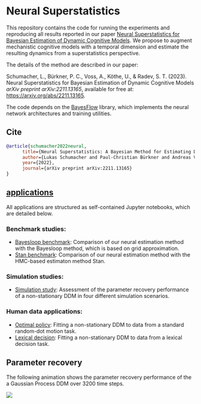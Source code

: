 # Neural Superstatistics

This repository contains the code for running the experiments and reproducing all results reported in our paper [Neural Superstatistics for Bayesian Estimation of Dynamic Cognitive Models](https://arxiv.org/abs/2211.13165). We propose to augment mechanistic cognitive models with a temporal dimension and estimate the resulting dynamics from a superstatistics perspective.

The details of the method are described in our paper:

Schumacher, L., Bürkner, P. C., Voss, A., Köthe, U., & Radev, S. T. (2023). 
Neural Superstatistics for Bayesian Estimation of Dynamic Cognitive Models
<em>arXiv preprint arXiv:2211.13165</em>, available for free at: https://arxiv.org/abs/2211.13165.

The code depends on the [BayesFlow](https://github.com/stefanradev93/BayesFlow) library, which implements the neural network architectures and training utilities.

## Cite

```bibtex
@article{schumacher2022neural,
      title={Neural Superstatistics: A Bayesian Method for Estimating Dynamic Models of Cognition}, 
      author={Lukas Schumacher and Paul-Christian Bürkner and Andreas Voss and Ullrich Köthe and Stefan T. Radev},
      year={2022},
      journal={arXiv preprint arXiv:2211.13165}
}
```

## [applications](applications)

All applications are structured as self-contained Jupyter notebooks, which are detailed below.

### Benchmark studies:

- [Bayesloop benchmark](applications/coal_mining/notebooks/bayesloop_benchmark.ipynb): Comparison of our neural estimation method with the Bayesloop method, which is based on grid approximation.
- [Stan benchmark](applications/stan_comparison/notebooks/stan_benchmark.ipynb): Comparison of our neural estimation method with the HMC-based estimaton method Stan.

### Simulation studies:

- [Simulation study](applications/simulation_study/notebook/simulation_study_experiment.ipynb): Assessment of the parameter recovery performance of a non-stationary DDM in four different simulation scenarios.

### Human data applications:

- [Optimal policy](applications/optimal_policy/notebook/optimal_policy_experiment.ipynb): Fitting a non-stationary DDM to data from a standard random-dot motion task.
- [Lexical decision](applications/lexical_decision/notebooks): Fitting a non-stationary DDM to data from a lexical decision task.

## Parameter recovery

The following animation shows the parameter recovery performance of the a Gaussian Process DDM over 3200 time steps.

![](param_recovery_animation.gif)







